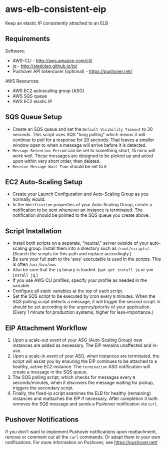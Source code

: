 # aws-elb-consistent-eip
Keep an elastic IP consistently attached to an ELB

## Requirements
Software:
  - AWS-CLI - http://aws.amazon.com/cli/
  - jq - http://stedolan.github.io/jq/
  - Pushover API token/user (optional) - https://pushover.net/

AWS Resources:
  - AWS EC2 autoscaling group (ASG)
  - AWS SQS queue
  - AWS EC2 elastic IP

## SQS Queue Setup
  - Create an SQS queue and set the `Default Visibility Timeout` to 30 seconds. This script uses SQS "long polling" which means it will continue to poll for a response for 20 seconds. That leaves a smaller window open to when a message will arrive before it is detected.
  - `Message Retention Period` can be set to something short, 15 mins will work well. These messages are designed to be picked up and acted upon within very short order, then deleted.
  - `Receive Message Wait Time` should be set to `0`

## EC2 Auto-Scaling Setup
  - Create your Launch Configuration and Auto-Scaling Group as you normally would.
  - In the `Notification` properties of your Auto-Scaling Group, create a notification to be sent whenever an instance is terminated. The notification should be pointed to the SQS queue you create above.

## Script Installation
  - Install both scripts on a separate, "neutral," server outside of your auto-scaling group. Install them into a directory such as `/root/scripts/`. (Search the scripts for this path and replace accordingly.)
  - Be sure your full path to the 'aws' executable is used in the scripts. This is often `/usr/bin/aws`
  - Also be sure that the `jq` binary is loaded. (`apt-get install jq` or `yum install jq`.)
  - If you use AWS CLI profiles, specify your profile as needed in the variable.
  - Configure all static variables at the top of each script.
  - Set the SQS script to be executed by cron every `N` minutes. When the SQS polling script detects a message, it will trigger the second script. `N` should be set according to the urgency/priority of your application. (Every 1 minute for production systems, higher for less-importance.)

## EIP Attachment Workflow
1. Upon a scale-out event of your ASG (Auto-Scaling Group) new instances are added as necessary. The EIP remains unaffected and in-use.
2. Upon a scale-in event of your ASG, when instances are terminated, the script will assist you by ensuring the EIP continues to be attached to a healthy, active EC2 instance. The `termination` ASG notification will create a message in the SQS queue.
3. The SQS polling script, which checks for messages every `N` seconds/minutes, when it discovers the message waiting for pickup, triggers the secondary script.
4. Finally, the fixed-ip script examines the ELB for healthy (remaining) instances and reattaches the EIP if necessary. After completion it both removes the SQS message and sends a Pushover notification via `curl`.

## Pushover Notifications
If you don't want to implement Pushover notifications upon reattachment, remove or comment out all the `curl` commands. Or adapt them to your own notifications.
For more information on Pushover, see https://pushover.net/
